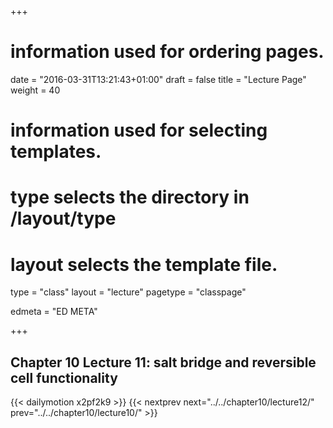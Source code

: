 +++
# information used for ordering pages.
date = "2016-03-31T13:21:43+01:00"
draft = false
title = "Lecture Page"
weight = 40

# information used for selecting templates.
# type selects the directory in /layout/type
# layout selects the template file.

type   = "class"
layout = "lecture"
pagetype = "classpage"





edmeta = "ED META"

+++
## Chapter 10 Lecture 11: salt bridge and reversible cell functionality
{{< dailymotion x2pf2k9 >}}
{{< nextprev next="../../chapter10/lecture12/"     prev="../../chapter10/lecture10/"  >}}

